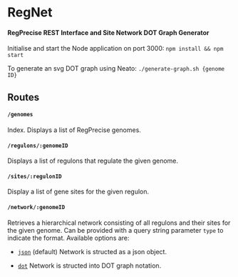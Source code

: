 # RegNet
#### RegPrecise REST Interface and Site Network DOT Graph Generator

Initialise and start the Node application on port 3000: `npm install && npm start`

To generate an svg DOT graph using Neato: `./generate-graph.sh {genome ID}`

## Routes
#### `/genomes`
Index. Displays a list of RegPrecise genomes.

#### `/regulons/:genomeID`
Displays a list of regulons that regulate the given genome.

#### `/sites/:regulonID`
Display a list of gene sites for the given regulon.

#### `/network/:genomeID`
Retrieves a hierarchical network consisting of all regulons and their sites for the given genome.
Can be provided with a query string parameter `type` to indicate the format. Available options are:

* [`json`](http://localhost:3000/network/601?type=json) (default) Network is structed as a json object.
   
* [`dot`](http://localhost:3000/network/601?type=dot) Network is structed into DOT graph notation.
